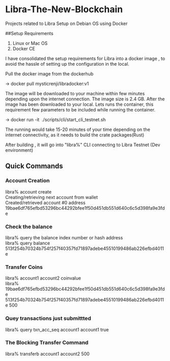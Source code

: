 # Libra-The-New-Blockchain
Projects related to Libra Setup on Debian OS using Docker

##Setup Requirements
1. Linux or Mac OS 
2. Docker CE 

I have consolidated the setup requirements for Libra into a docker image , to avoid the hassle of setting up the configuration in the local.

Pull the docker image from the dockerhub

-> docker pull mysticrenji/libradocker:v1

The image will be downloaded to your machine within few minutes depending upon the internet connection. The image size is 2.4 GB. After the image has been downloaded to your local. Lets runs the container, this requirement few parameters to be included while running the container.

-> docker run -it <Image ID> ./scripts/cli/start_cli_testnet.sh

The running would take 15-20 minutes of your time depending on the internet connectivity, as it needs to build the crate packages(Rust)

After building , it will go into "libra%" CLI connecting to Libra Testnet (Dev environment)

## Quick Commands
### Account Creation

libra% account create<br>
Creating/retrieving next account from wallet <br>
Created/retrieved account #0 address 19bae6df765efbd53296bc44292bfee1f50d451db551d640c6c5d398fa9e3fde

### Check the balance
libra% query the balance index number or hash address <br>
libra% query balance 513f254b70324b754f257f40357fd71897adebe45510199486ab226efbd4011e
  
### Transfer Coins
libra% account1 account2 coinvalue <br>
libra% 19bae6df765efbd53296bc44292bfee1f50d451db551d640c6c5d398fa9e3fde 513f254b70324b754f257f40357fd71897adebe45510199486ab226efbd4011e 500

### Quey transactions just submittted
libra% query txn_acc_seq account1 account1 true

### The Blocking Transfer Command
libra% transferb account1 account2 500
  
